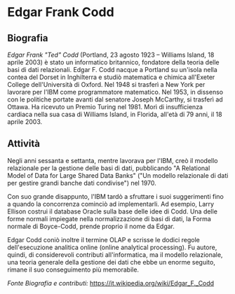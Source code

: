 # Edgar Frank Codd

## Biografia
_Edgar Frank "Ted" Codd_ (Portland, 23 agosto 1923 – Williams Island, 18 aprile 2003) è stato un informatico britannico, fondatore della teoria delle basi di dati relazionali.
Edgar F. Codd nacque a Portland su un'isola nella contea del Dorset in Inghilterra e studiò matematica e chimica all'Exeter College dell'Università di Oxford. Nel 1948 si trasferì a New York per lavorare per l'IBM come programmatore matematico. Nel 1953, in dissenso con le politiche portate avanti dal senatore Joseph McCarthy, si trasferì ad Ottawa. Ha ricevuto un Premio Turing nel 1981. Morì di insufficienza cardiaca nella sua casa di Williams Island, in Florida, all'età di 79 anni, il 18 aprile 2003.

## Attività
Negli anni sessanta e settanta, mentre lavorava per l'IBM, creò il modello relazionale per la gestione delle basi di dati, pubblicando "A Relational Model of Data for Large Shared Data Banks" ("Un modello relazionale di dati per gestire grandi banche dati condivise") nel 1970.

Con suo grande disappunto, l'IBM tardò a sfruttare i suoi suggerimenti fino a quando la concorrenza cominciò ad implementarli. Ad esempio, Larry Ellison costrui il database Oracle sulla base delle idee di Codd. Una delle forme normali impiegate nella normalizzazione di basi di dati, la Forma normale di Boyce-Codd, prende proprio il nome da Edgar.

Edgar Codd coniò inoltre il termine OLAP e scrisse le dodici regole dell'esecuzione analitica online (online analytical processing). Fu autore, quindi, di considerevoli contributi all'informatica, ma il modello relazionale, una teoria generale della gestione dei dati che ebbe un enorme seguito, rimane il suo conseguimento più memorabile.


*Fonte Biografia e contributi:*
https://it.wikipedia.org/wiki/Edgar_F._Codd